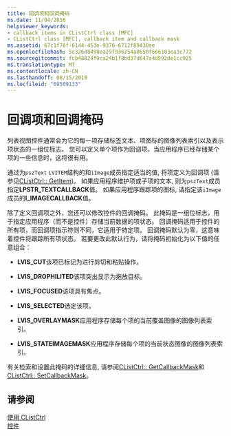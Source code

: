 ```yaml
---
title: 回调项和回调掩码
ms.date: 11/04/2016
helpviewer_keywords:
- callback items in CListCtrl class [MFC]
- CListCtrl class [MFC], callback item and callback mask
ms.assetid: 67c1f76f-6144-453e-9376-6712f89430ae
ms.openlocfilehash: 5c326d8498ea297936254a8650f666103ea3c772
ms.sourcegitcommit: fcb48824f9ca24b1f8bd37d647a4d592de1cc925
ms.translationtype: MT
ms.contentlocale: zh-CN
ms.lasthandoff: 08/15/2019
ms.locfileid: "69509133"
---
```

# <a name="callback-items-and-the-callback-mask"></a>回调项和回调掩码

列表视图控件通常会为它的每一项存储标签文本、项图标的图像列表索引以及表示项状态的一组位标志。 您可以定义单个项作为回调项，当应用程序已经存储某个项的一些信息时，这将很有用。

通过为`pszText` `LVITEM`结构的和`iImage`成员指定适当的值, 将项定义为回调项 (请参见[CListCtrl:: GetItem](../mfc/reference/clistctrl-class.md#getitem))。 如果应用程序维护项或子项的文本, 则为`pszText`成员指定**LPSTR_TEXTCALLBACK**值。 如果应用程序跟踪项的图标, 请指定该`iImage`成员的**I_IMAGECALLBACK**值。

除了定义回调项之外，您还可以修改控件的回调掩码。 此掩码是一组位标志，用于指定应用程序（而不是控件）存储当前数据的项状态。 回调掩码适用于控件的所有项，而回调项指示符则不同，它适用于特定项。 回调掩码默认为零，这意味着控件将跟踪所有项状态。 若要更改此默认行为，请将掩码初始化为以下值的任意组合：

- **LVIS_CUT**该项已标记为进行剪切和粘贴操作。

- **LVIS_DROPHILITED**该项突出显示为拖放目标。

- **LVIS_FOCUSED**该项具有焦点。

- **LVIS_SELECTED**选定该项。

- **LVIS_OVERLAYMASK**应用程序存储每个项的当前覆盖图像的图像列表索引。

- **LVIS_STATEIMAGEMASK**应用程序存储每个项的当前状态图像的图像列表索引。

有关检索和设置此掩码的详细信息, 请参阅[CListCtrl:: GetCallbackMask](../mfc/reference/clistctrl-class.md#getcallbackmask)和[CListCtrl:: SetCallbackMask](../mfc/reference/clistctrl-class.md#setcallbackmask)。

## <a name="see-also"></a>请参阅

[使用 CListCtrl](../mfc/using-clistctrl.md)<br/>
[控件](../mfc/controls-mfc.md)
